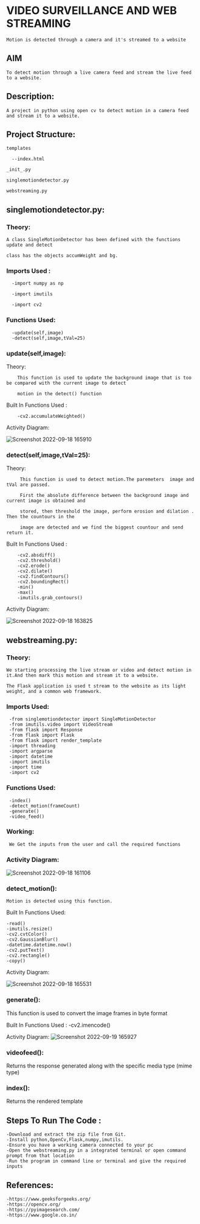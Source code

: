 # VIDEO SURVEILLANCE AND WEB STREAMING
    Motion is detected through a camera and it's streamed to a website 

## AIM

    To detect motion through a live camera feed and stream the live feed to a website.

## Description:

    A project in python using open cv to detect motion in a camera feed and stream it to a website.

## Project Structure:

    templates
    
      --index.html
  
    _init_.py
  
    singlemotiondetector.py
  
    webstreaming.py
  
## singlemotiondetector.py:
 ### Theory:
    A class SingleMotionDetector has been defined with the functions update and detect
  
    class has the objects accumWeight and bg.
 ### Imports Used :
      -import numpy as np
    
      -import imutils
    
      -import cv2
 ### Functions Used:
      -update(self,image)
      -detect(self,image,tVal=25)
 ### update(self,image):
   Theory:
   
        This function is used to update the background image that is too be compared with the current image to detect 
        
        motion in the detect() function
      
   Built In Functions Used :
         
        -cv2.accumulateWeighted()
        
        
   Activity Diagram:
   
![Screenshot 2022-09-18 165910](https://user-images.githubusercontent.com/82216452/190899833-6af7893d-e07d-48dd-982b-808554a72930.png)  
      
  
 ### detect(self,image,tVal=25):
   Theory:
        
         This function is used to detect motion.The paremeters  image and tVal are passed.  
   
         First the absolute difference between the background image and current image is obtained and 
         
         stored, then threshold the image, perform erosion and dilation . Then the countours in the 
         
         image are detected and we find the biggest countour and send return it.  
   
   Built In Functions Used :
        
        -cv2.absdiff()
        -cv2.threshold()
        -cv2.erode()
        -cv2.dilate()
        -cv2.findContours()
        -cv2.boundingRect()
        -min()
        -max()
        -imutils.grab_contours()
   
   
   Activity Diagram:
   
![Screenshot 2022-09-18 163825](https://user-images.githubusercontent.com/82216452/190899051-4a17fe47-b760-40aa-8134-7b9eb26cffb7.png)


##   webstreaming.py:
  ### Theory:
    
    We starting processing the live stream or video and detect motion in it.And then mark this motion and stream it to a website.
    
    The Flask application is used t stream to the website as its light weight, and a common web framework.
    
  ### Imports Used:
     -from singlemotiondetector import SingleMotionDetector
     -from imutils.video import VideoStream
     -from flask import Response
     -from flask import Flask
     -from flask import render_template
     -import threading
     -import argparse
     -import datetime
     -import imutils
     -import time
     -import cv2 
  ### Functions Used:
     -index()
     -detect_motion(frameCount)
     -generate()
     -video_feed()
     
     
  ### Working:
  
     We Get the inputs from the user and call the required functions 
     
  ### Activity Diagram:
  ![Screenshot 2022-09-18 161106](https://user-images.githubusercontent.com/82216452/190898020-bc1c04a0-bf2a-4fd4-a47d-acf0f604dfe4.png)
  
  ### detect_motion():
    Motion is detected using this function.
   Built In Functions Used:
    
    -read()
    -imutils.resize()
    -cv2.cvtColor()
    -cv2.GaussianBlur()
    -datetime.datetime.now()
    -cv2.putText()
    -cv2.rectangle()
    -copy()

   Activity Diagram: 

![Screenshot 2022-09-18 165531](https://user-images.githubusercontent.com/82216452/190899707-7558a73a-dce5-4765-bf94-82797495d73c.png)

### generate():

   This function is used to convert the image frames in byte format 
    
   Built In Functions Used :
        -cv2.imencode()
     
   Activity Diagram:
![Screenshot 2022-09-19 165927](https://user-images.githubusercontent.com/82216452/191007844-77807413-0004-442e-8c0f-9fa5b0051831.png)

### videofeed():
   
   Returns the response generated along with the specific media  type (mime type)
### index():
   Returns the rendered template
## Steps To Run The Code :
    -Download and extract the zip file from Git.
    -Install python,OpenCv,Flask,numpy,imutils.
    -Ensure you have a working camera connected to your pc 
    -Open the webstreaming.py in a integrated terminal or open command prompt from that location
    -Run the program in command line or terminal and give the required inputs
## References:
    -https://www.geeksforgeeks.org/
    -https://opencv.org/
    -https://pyimagesearch.com/
    -https://www.google.co.in/
    
    
    
    
    
    
    
    
    
    
    
    
    
    
    
    
    
    
    
    
    
    
    
    
    
    
    
    
    
    
